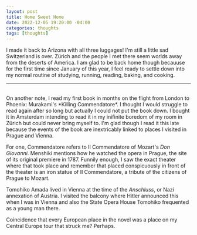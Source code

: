 ```yaml
---
layout: post
title: Home Sweet Home
date: 2022-12-05 19:20:00 -04:00
categories: thoughts
tags: [thoughts]
---
```

I made it back to Arizona with all three luggages! I'm still a little sad Switzerland is over. Zürich and the people I met there seem worlds away from the deserts of America. I am glad to be back home though becauuse for the first time since January of this year, I feel ready to settle down into my normal routine of studying, running, reading, baking, and cooking.

---
<br>
On another note, I read my first book in months on the flight from London to Phoenix: Murakami's *Killing Commendatore*. I thought I would struggle to read again after so long but actually I could not put the book down. I bought it in Amsterdam intending to read it in my inifinite boredom of my room in Zürich but could never bring myself to. I'm glad though I read it this late because the events of the book are inextricably linked to places I visited in Prague and Vienna.

For one, Commendatore refers to Il Commendatore of Mozart's *Don Giovanni*. Menshiki mentions how he watched the opera in Prague, the site of its original premiere in 1787. Funnily enough, I saw the exact theater where that took place and remember that placed conspicuously in front of the theater is an iron statue of Il Commendatore, a tribute of the citizens of Prague to Mozart. 

Tomohiko Amada lived in Vienna at the time of the *Anschluss*, or Nazi annexation of Austria. I visited the balcony where Hitler announced this when I was in Vienna and also the State Opera House Tomohiko frequented as a young man there.

Coincidence that every European place in the novel was a place on my Central Europe tour that struck me? Perhaps.